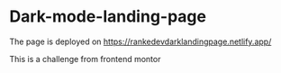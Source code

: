 # Dark-mode-landing-page
The page is deployed on
https://rankedevdarklandingpage.netlify.app/

This is a challenge from frontend montor
